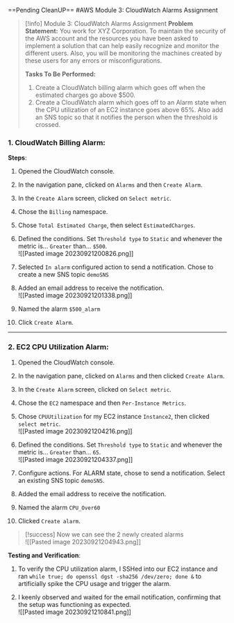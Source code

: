 ==Pending CleanUP==
 #AWS
Module 3: CloudWatch Alarms Assignment

> [!info] Module 3: CloudWatch Alarms Assignment
> **Problem Statement:** 
> You work for XYZ Corporation. To maintain the security of the AWS account and the resources you have been asked to implement a solution that can help easily recognize and monitor the different users. Also, you will be monitoring the machines created by these users for any errors or misconfigurations. 
> 
> **Tasks To Be Performed:** 
> 1. Create a CloudWatch billing alarm which goes off when the estimated charges go above $500. 
> 2. Create a CloudWatch alarm which goes off to an Alarm state when the CPU utilization of an EC2 instance goes above 65%. Also add an SNS topic so that it notifies the person when the threshold is crossed.

### 1. CloudWatch Billing Alarm:

**Steps**:

1. Opened the CloudWatch console.

2. In the navigation pane, clicked on `Alarms` and then `Create Alarm`.

3. In the `Create Alarm` screen, clicked on `Select metric`.

4. Chose the `Billing` namespace.

5. Chose `Total Estimated Charge`, then select `EstimatedCharges`.


6. Defined the conditions. Set `Threshold type` to `Static` and whenever the metric is... `Greater` than... `$500`.
<br>![[Pasted image 20230921200826.png]]

7. Selected `In alarm` configured action to send a notification. Chose to create a new SNS topic `demoSNS`

8. Added an email address to receive the notification.
<br>![[Pasted image 20230921201338.png]]
9. Named the alarm `$500_alarm`

10. Click `Create Alarm`.

---

### 2. EC2 CPU Utilization Alarm:

1. Opened the CloudWatch console.

2. In the navigation pane, clicked on `Alarms` and then clicked `Create Alarm`.

3. In the `Create Alarm` screen, clicked on `Select metric`.

4. Chose the `EC2` namespace and then `Per-Instance Metrics`.

5. Chose `CPUUtilization` for my EC2 instance `Instance2`, then clicked `select metric`.
<br>![[Pasted image 20230921204216.png]]
6. Defined the conditions. Set `Threshold type` to `Static` and whenever the metric is... `Greater` than... `65`.
 <br>![[Pasted image 20230921204337.png]]

7. Configure actions. For ALARM state, chose to send a notification. Select an existing SNS topic `demoSNS`.

8. Added the email address to receive the notification.

9. Named the alarm `CPU_Over60`

10. Clicked `Create alarm`.

> [!success] Now we can see the 2 newly created alarms
> <br>![[Pasted image 20230921204943.png]]


**Testing and Verification**:

1. To verify the CPU utilization alarm, I SSHed into our EC2 instance and ran `while true; do openssl dgst -sha256 /dev/zero; done &` to artificially spike the CPU usage and trigger the alarm.
  
2. I keenly observed and waited for the email notification, confirming that the setup was functioning as expected.
   <br>![[Pasted image 20230921210841.png]]
   
